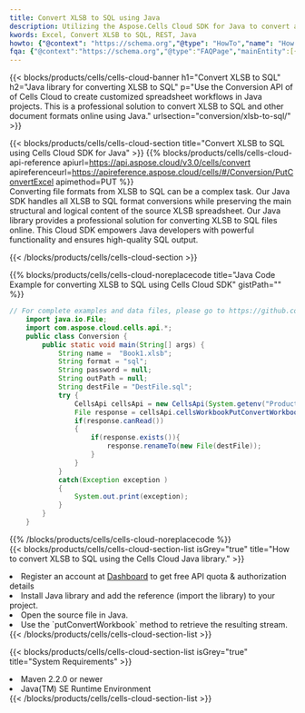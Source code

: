 ```yaml
---
title: Convert XLSB to SQL using Java 
description: Utilizing the Aspose.Cells Cloud SDK for Java to convert a XLSB format file to a SQL format file. 
kwords: Excel, Convert XLSB to SQL, REST, Java
howto: {"@context": "https://schema.org","@type": "HowTo","name": "How to convert XLSB to SQL using the Cells Cloud Java library.","description": "How to convert XLSB to SQL using the Cells Cloud Java library.","image": {"@type": "ImageObject"},"url": "/java/conversion/xlsb-to-sql/","step": [{ "@type": "HowToStep","name": "How to convert XLSB to SQL using the Cells Cloud Java library. step 1", "image": {"@type": "ImageObject",},"url": "/java/conversion/xlsb-to-sql/","text": "Register an account at <a href='https://dashboard.aspose.cloud/'>Dashboard</a> to get free API quota & authorization details",},{ "@type": "HowToStep","name": "How to convert XLSB to SQL using the Cells Cloud Java library. step 1", "image": {"@type": "ImageObject",},"url": "/java/conversion/xlsb-to-sql/","text": "Install Java library and add the reference (import the library) to your project.",},{ "@type": "HowToStep","name": "How to convert XLSB to SQL using the Cells Cloud Java library. step 1", "image": {"@type": "ImageObject",},"url": "/java/conversion/xlsb-to-sql/","text": "Open the source file in Java.",},{ "@type": "HowToStep","name": "How to convert XLSB to SQL using the Cells Cloud Java library. step 1", "image": {"@type": "ImageObject",},"url": "/java/conversion/xlsb-to-sql/","text": "Use the `putConvertWorkbook` method to retrieve the resulting stream.",}, ],"supply": {"@type": "HowToSupply","name": "document"},"tool": [{"@type": "HowToTool","name": "IntelliJ IDEA, Visual Studio Code, Eclipse"},{"@type": "HowToTool","name": "Aspose Cells"}],"totalTime": "PT6M"}
fqa: {"@context":"https://schema.org","@type":"FAQPage","mainEntity":[{"@type":"Question","name":"Why convert file formats in C# using REST API?","acceptedAnswer":{"@type":"Answer","text":"Documents are encoded in many ways, and some files may be incompatible with the software you use. To open and read such files, just convert them to appropriate file formats.<br/><ol><li>Install .NET SDK and add the reference (import the library) to your project.</li><li>Open the source file in C# using REST API.</li><li>Call the PutConvertWorkbookRequest() method, passing an output filename with required extension.</li><li>Get the result of conversion as a separate file.</li></ol>"}},{"@type":"Question","name":"What file formats can I convert with your C# library?","acceptedAnswer":{"@type":"Answer","text":"We support a variety of file formats for conversion using .NET library, including XLSX, Excel, xls , PDF, CSV, HTML, Markdown, XML, PNG, JPG, TIFF, Json, TXT and many more."}},{"@type":"Question","name":"What is the maximum allowed file size for conversion using this .NET library?","acceptedAnswer":{"@type":"Answer","text":"There are no file size limits for format conversions using .NET library."}}]}
---
```



{{< blocks/products/cells/cells-cloud-banner h1="Convert XLSB to SQL" h2="Java library for converting XLSB to SQL" p="Use the Conversion API of of Cells Cloud to create customized spreadsheet workflows in Java projects. This is a professional solution to convert XLSB to SQL and other document formats online using Java." urlsection="conversion/xlsb-to-sql/" >}}

{{< blocks/products/cells/cells-cloud-section  title="Convert XLSB to SQL using Cells Cloud SDK for Java" >}}
{{% blocks/products/cells/cells-cloud-api-reference  apiurl=https://api.aspose.cloud/v3.0/cells/convert  apireferenceurl=https://apireference.aspose.cloud/cells/#/Conversion/PutConvertExcel  apimethod=PUT %}}
<br/>
Converting file formats from XLSB to SQL can be a complex task. Our Java SDK handles all XLSB to SQL format conversions while preserving the main structural and logical content of the source XLSB spreadsheet. Our Java library provides a professional solution for converting XLSB to SQL files online. This Cloud SDK empowers Java developers with powerful functionality and ensures high-quality SQL output.

{{< /blocks/products/cells/cells-cloud-section >}}

{{% blocks/products/cells/cells-cloud-noreplacecode title="Java Code Example for converting XLSB to SQL using Cells Cloud SDK" gistPath="" %}}
 
```java
// For complete examples and data files, please go to https://github.com/aspose-cells-cloud/aspose-cells-cloud-java/
    import java.io.File;
    import com.aspose.cloud.cells.api.*;
    public class Conversion {
        public static void main(String[] args) {
            String name =  "Book1.xlsb";
            String format = "sql";
            String password = null;
            String outPath = null;
            String destFile = "DestFile.sql";
            try {
                CellsApi cellsApi = new CellsApi(System.getenv("ProductClientId"), System.getenv("ProductClientSecret"));
                File response = cellsApi.cellsWorkbookPutConvertWorkbook(new File(name), format, password, outPath, null,null);            
                if(response.canRead())
                {
                    if(response.exists()){
                        response.renameTo(new File(destFile));
                    }                
                }
            }
            catch(Exception exception )
            {
                System.out.print(exception);
            }
        }
    }
```
 
{{% /blocks/products/cells/cells-cloud-noreplacecode  %}}
<br/>
{{< blocks/products/cells/cells-cloud-section-list isGrey="true"  title="How to convert XLSB to SQL using the Cells Cloud Java library." >}}
<li>Register an account at <a href="https://dashboard.aspose.cloud/">Dashboard</a> to get free API quota & authorization details</li>
<li>Install Java library and add the reference (import the library) to your project.</li>
<li>Open the source file in Java.</li>
<li>Use the `putConvertWorkbook` method to retrieve the resulting stream.</li>
{{< /blocks/products/cells/cells-cloud-section-list >}}

{{< blocks/products/cells/cells-cloud-section-list isGrey="true"  title="System Requirements" >}}
<li>Maven 2.2.0 or newer</li>
<li>Java(TM) SE Runtime Environment</li>
{{< /blocks/products/cells/cells-cloud-section-list >}}
